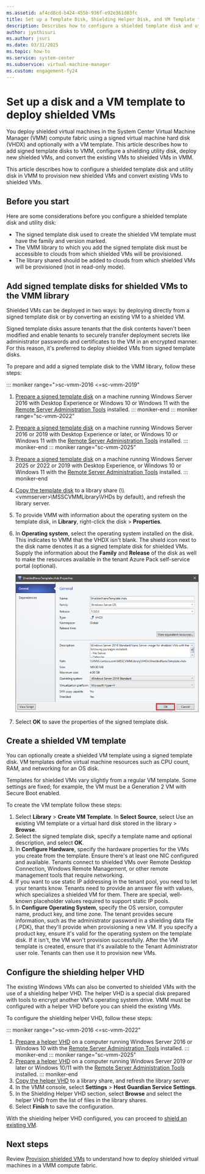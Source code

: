 ```yaml
---
ms.assetid: af4cd8cd-b424-455b-936f-e92e361d03fc
title: Set up a Template Disk, Shielding Helper Disk, and VM Template to Deploy Shielded VMs in the VMM Fabric
description: Describes how to configure a shielded template disk and utility disk in VMM to provision new shielded VMs and convert existing VMs to shielded VMs
author: jyothisuri
ms.author: jsuri
ms.date: 03/31/2025
ms.topic: how-to
ms.service: system-center
ms.subservice: virtual-machine-manager
ms.custom: engagement-fy24
---
```


# Set up a disk and a VM template to deploy shielded VMs

You deploy shielded virtual machines in the System Center Virtual Machine Manager (VMM) compute fabric using a signed virtual machine hard disk (VHDX) and optionally with a VM template. This article describes how to add signed template disks to VMM, configure a shielding utility disk, deploy new shielded VMs, and convert the existing VMs to shielded VMs in VMM.

This article describes how to configure a shielded template disk and utility disk in VMM to provision new shielded VMs and convert existing VMs to shielded VMs.

## Before you start

Here are some considerations before you configure a shielded template disk and utility disk:

- The signed template disk used to create the shielded VM template must have the family and version marked.
- The VMM library to which you add the signed template disk must be accessible to clouds from which shielded VMs will be provisioned.
- The library shared should be added to clouds from which shielded VMs will be provisioned (not in read-only mode).

## Add signed template disks for shielded VMs to the VMM library

Shielded VMs can be deployed in two ways: by deploying directly from a signed template disk or by converting an existing VM to a shielded VM.

Signed template disks assure tenants that the disk contents haven't been modified and enable tenants to securely transfer deployment secrets like administrator passwords and certificates to the VM in an encrypted manner. For this reason, it's preferred to deploy shielded VMs from signed template disks.

To prepare and add a signed template disk to the VMM library, follow these steps:

::: moniker range=">sc-vmm-2016 <=sc-vmm-2019"
1. [Prepare a signed template disk](/windows-server/security/guarded-fabric-shielded-vm/guarded-fabric-create-a-shielded-vm-template) on a machine running Windows Server 2016 with Desktop Experience or Windows 10 or Windows 11 with the [Remote Server Administration Tools](https://www.microsoft.com/download/details.aspx?id=45520) installed.
::: moniker-end
::: moniker range="sc-vmm-2022"
1. [Prepare a signed template disk](/windows-server/security/guarded-fabric-shielded-vm/guarded-fabric-create-a-shielded-vm-template) on a machine running Windows Server 2016 or 2019 with Desktop Experience or later, or Windows 10 or Windows 11 with the [Remote Server Administration Tools](https://www.microsoft.com/download/details.aspx?id=45520) installed.
::: moniker-end
::: moniker range="sc-vmm-2025"
1. [Prepare a signed template disk](/windows-server/security/guarded-fabric-shielded-vm/guarded-fabric-create-a-shielded-vm-template) on a machine running Windows Server 2025 or 2022 or 2019 with Desktop Experience, or Windows 10 or Windows 11 with the [Remote Server Administration Tools](https://www.microsoft.com/download/details.aspx?id=45520) installed.
::: moniker-end
2. [Copy the template disk](library-files.md) to a library share (\\\\\<vmmserver\>\\MSSCVMMLibrary\\VHDs by default), and refresh the library server.
3. To provide VMM with information about the operating system on the template disk, in **Library**, right-click the disk > **Properties**.
4. In **Operating system**, select the operating system installed on the disk. This indicates to VMM that the VHDX isn't blank. The shield icon next to the disk name denotes it as a signed template disk for shielded VMs. Supply the information about the **Family** and **Release** of the disk as well to make the resources available in the tenant Azure Pack self-service portal (optional).

    ![Screenshot of Disk properties window for the signed template disk.](./media/guarded-deploy-template/guarded-disk-properties.png)

5. Select **OK** to save the properties of the signed template disk.

## Create a shielded VM template

You can optionally create a shielded VM template using a signed template disk. VM templates define virtual machine resources such as CPU count, RAM, and networking for an OS disk.

Templates for shielded VMs vary slightly from a regular VM template. Some settings are fixed; for example, the VM must be a Generation 2 VM with Secure Boot enabled.

To create the VM template follow these steps:

1.	Select **Library** > **Create VM Template**. In **Select Source**, select Use an existing VM template or a virtual hard disk stored in the library > **Browse**.
2.	Select the signed template disk, specify a template name and optional description, and select **OK**.
3.	In **Configure Hardware**, specify the hardware properties for the VMs you create from the template. Ensure there's at least one NIC configured and available. Tenants connect to shielded VMs over Remote Desktop Connection, Windows Remote Management, or other remote management tools that require networking.
4.	If you want to use static IP addressing in the tenant pool, you need to let your tenants know. Tenants need to provide an answer file with values, which specializes a shielded VM for them. There are special, well-known placeholder values required to support static IP pools.
5.	In **Configure Operating System**, specify the OS version, computer name, product key, and time zone. The tenant provides secure information, such as the administrator password in a shielding data file (.PDK), that they'll provide when provisioning a new VM. If you specify a product key, ensure it's valid for the operating system on the template disk. If it isn't, the VM won't provision successfully.
After the VM template is created, ensure that it's available to the Tenant Administrator user role. Tenants can then use it to provision new VMs.

## Configure the shielding helper VHD

The existing Windows VMs can also be converted to shielded VMs with the use of a shielding helper VHD. The helper VHD is a special disk prepared with tools to encrypt another VM's operating system drive. VMM must be configured with a helper VHD before you can shield the existing VMs.

To configure the shielding helper VHD, follow these steps:

::: moniker range=">sc-vmm-2016 <=sc-vmm-2022"
1. [Prepare a helper VHD](/windows-server/security/guarded-fabric-shielded-vm/guarded-fabric-vm-shielding-helper-vhd) on a computer running Windows Server 2016 or Windows 10 with the [Remote Server Administration Tools](https://www.microsoft.com/en-us/download/details.aspx?id=45520) installed.
::: moniker-end
::: moniker range="sc-vmm-2025"
1. [Prepare a helper VHD](/windows-server/security/guarded-fabric-shielded-vm/guarded-fabric-vm-shielding-helper-vhd) on a computer running Windows Server 2019 or later or Windows 10/11 with the [Remote Server Administration Tools](https://www.microsoft.com/en-us/download/details.aspx?id=45520) installed.
::: moniker-end
1. [Copy the helper VHD](library-files.md) to a library share, and refresh the library server.
1. In the VMM console, select **Settings** > **Host Guardian Service Settings**.
1. In the Shielding Helper VHD section, select **Browse** and select the helper VHD from the list of files in the library shares.
1. Select **Finish** to save the configuration.

With the shielding helper VHD configured, you can proceed to [shield an existing VM](guarded-deploy-vm.md#shield-an-existing-vm).

## Next steps

Review [Provision shielded VMs](guarded-deploy-vm.md) to understand how to deploy shielded virtual machines in a VMM compute fabric.
